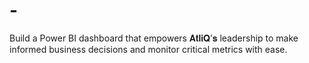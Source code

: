 # -
Build a Power BI dashboard that empowers 𝐀𝐭𝐥𝐢𝐐’𝐬 leadership to make informed business decisions and monitor critical metrics with ease.
